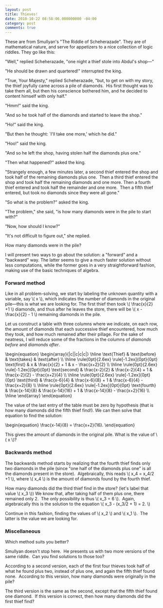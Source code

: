 ```yaml
---
layout: post
title: Thieves!
date: 2010-10-22 08:58:06.000000000 -04:00
category: post
comments: true 
---
```

These are from Smullyan's "The Riddle of Scheherazade".  They are of mathematical nature, and serve for appetizers to a nice collection of logic riddles.  They go like this:

<div class="well">
<p>"Well," replied Scheherazade, "one night a thief stole into Abdul's shop—"</p>
<p>"He should be drawn and quartered!" interrupted the king.</p>
<p>"True, Your Majesty," replied Scheherazade, "but, to get on with my story, the thief joyfully came across a pile of diamonds.  His first thought was to take them all, but then his conscience bothered him, and he decided to content himself with only half."</p>
<p>"Hmm!" said the king.</p>
<p>"And so he took half of the diamonds and started to leave the shop."</p>
<p>"Ho!" said the king.</p>
<p>"But then he thought: `I'll take one more,' which he did."</p>
<p>"Hoo!" said the king.</p>
<p>"And so he left the shop, having stolen half the diamonds plus one."</p>
<p>"Then what happened?" asked the king.</p>
<p>"Strangely enough, a few minutes later, a second thief entered the shop and took half of the remaining diamonds plus one.  Then a third thief entered the shop and took half the remaining diamonds and one more. Then a fourth thief entered and took half the remainder and one more.  Then a fifth thief entered, but took no diamonds since they were all gone."</p>
<p>"So what is the problem?" asked the king.</p>
<p>"The problem," she said, "is how many diamonds were in the pile to start with?"</p>
<p>"Now, how should I know?"</p>
<p>"It's not difficult to figure out," she replied.</p>
<p>How many diamonds were in the pile?</p>
</div>

I will present two ways to go about the solution: a "forward" and a "backward" way.  The latter seems to give a much faster solution without less computations, while the former goes in a very straightforward fashion, making use of the basic techniques of algebra.</p>

### Forward method

Like in all problem-solving, we start by labeling the unknown quantity with a variable, say <span>\\( x \\)</span>, which indicates the number of diamonds in the original pile—this is what we are looking for.  The first thief then took <span>\\( \frac{x}{2} +1 \\)</span> diamonds, and thus after he leaves the store, there will be <span>\\( x - \frac{x}{2} - 1 \\)</span> remaining diamonds in the pile.

Let us construct a table with three columns where we indicate, on each row, the amount of diamonds that each successive thief encountered, how much they took, and how much remained after their pillage.  For the sake of neatness, I will reduce some of the fractions in the columns of *diamonds before* and *diamonds after*.

<div>
	\begin{equation}
	\begin{array}{|c||c|c|c|} 
	\hline \text{Thief} &amp; \text{before} &amp; \text{takes} &amp; \text{after} \\
	\hline \rule{0pt}{2.6ex} \rule[-1.2ex]{0pt}{0pt} \text{first} &amp; x &amp; \frac{x}{2} + 1 &amp; x - \frac{x+2}{2} \\
	\hline \rule{0pt}{2.6ex} \rule[-1.2ex]{0pt}{0pt} \text{second} &amp; \frac{x-2}{2} &amp; \frac{x-2}{4} + 1 &amp; \frac{x-2}{2} - \frac{x+2}{4} \\
	\hline \rule{0pt}{2.6ex} \rule[-1.2ex]{0pt}{0pt} \text{third} &amp; \frac{x-6}{4} &amp; \frac{x-6}{8} + 1 &amp; \frac{x-6}{4} - \frac{x+2}{8} \\
	\hline \rule{0pt}{2.6ex} \rule[-1.2ex]{0pt}{0pt} \text{fourth} &amp; \frac{x-14}{8} &amp; \frac{x-14}{16} + 1 &amp; \frac{x-14}{8} - \frac{x+2}{16} \\
	\hline \end{array}
	\end{equation}
</div>

The value of the last entry of the table must be zero by hypothesis (that is how many diamonds did the fifth thief find!).  We can then solve that equation to find the solution:

<div>
	\begin{equation}
	\frac{x-14}{8} = \frac{x+2}{16}.
	\end{equation}
</div>

This gives the amount of diamonds in the original pile.  What is the value of <span>\\( x \\)</span>?</p>

### Backwards method

The backwards method starts by realizing that the fourth thief finds only two diamonds in the pile (since "one half of the diamonds plus one" is all the diamonds present in the store).  Algebraically, this reads <span>\\( x_4 = x_4/2 +1 \\)</span>, where <span>\\( x_4 \\)</span> is the amount of diamonds found by the fourth thief.

How many diamonds did the third thief find in the store? (let's label that value <span>\\( x_3 \\)</span>) We know that, after taking half of them plus one, there remained only 2.  The only possibility is thus <span>\\( x_3 = 6 \\)</span>.  Again, algebraically this is the solution to the equation <span>\\( x_3 - (x_3/2 + 1) = 2. \\)</span>

Continue in this fashion, finding the values of <span>\\( x_2 \\)</span> and <span>\\( x_1 \\)</span>.  The latter is the value we are looking for.

### Miscellaneous

Which method suits you better?

Smullyan doesn't stop here.  He presents us with two more versions of the same riddle.  Can you find solutions to those too?

<div class="well">
<p>According to a second version, each of the first four thieves took half of what he found plus two, instead of plus one, and again the fifth thief found none.  According to this version, how many diamonds were originally in the pile?</p>

<p>The third version is the same as the second, except that the fifth thief found one diamond.  If this version is correct, then how many diamonds did the first thief find?</p>
</div>
